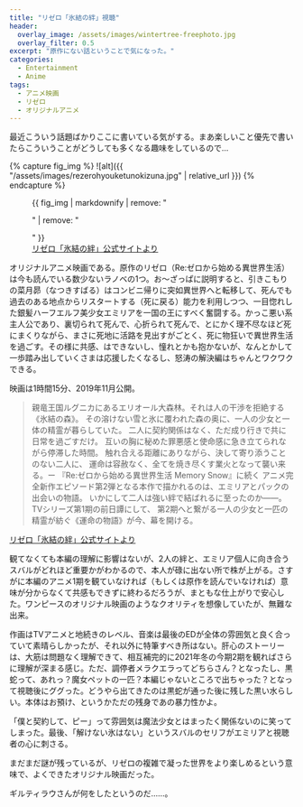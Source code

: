 ```yaml
---
title: "リゼロ「氷結の絆」視聴"
header:
  overlay_image: /assets/images/wintertree-freephoto.jpg
  overlay_filter: 0.5
excerpt: "原作にない話ということで気になった。"
categories:
  - Entertainment
  - Anime
tags:
  - アニメ映画
  - リゼロ
  - オリジナルアニメ
---
```


最近こういう話題ばかりここに書いている気がする。まあ楽しいこと優先で書いたらこういうことがどうしても多くなる趣味をしているので...

{% capture fig_img %}
![alt]({{ "/assets/images/rezerohyouketunokizuna.jpg" | relative_url }})
{% endcapture %}

<figure>
  {{ fig_img | markdownify | remove: "<p>" | remove: "</p>" }}
  <figcaption><a href="http://re-zero-anime.jp/hyoketsu/">リゼロ「氷結の絆」公式サイトより</a></figcaption>
</figure>

オリジナルアニメ映画である。原作のリゼロ（Re:ゼロから始める異世界生活）は今も読んでいる数少ないラノベの1つ。お～ざっぱに説明すると、引きこもりの菜月昴（なつきすばる）はコンビニ帰りに突如異世界へと転移して、死んでも過去のある地点からリスタートする（死に戻る）能力を利用しつつ、一目惚れした銀髪ハーフエルフ美少女エミリアを一国の王にすべく奮闘する。かっこ悪い系主人公であり、裏切られて死んで、心折られて死んで、とにかく理不尽なほど死にまくりながら、まさに死地に活路を見出すがごとく、死に物狂いで異世界生活を過ごす。その様に共感、はできないし、憧れとかも抱かないが、なんとかして一歩踏み出していくさまは応援したくなるし、怒涛の解決編はちゃんとワクワクできる。

映画は1時間15分、2019年11月公開。

>親竜王国ルグニカにあるエリオール大森林。それは人の干渉を拒絶する《氷結の森》。
その溶けない雪と氷に覆われた森の奥に、一人の少女と一体の精霊が暮らしていた。
二人に契約関係はなく、ただ成り行きで共に日常を過ごすだけ。
互いの胸に秘めた罪悪感と使命感に急き立てられながら停滞した時間。
触れ合える距離にありながら、決して寄り添うことのない二人に、
運命は容赦なく、全てを焼き尽くす業火となって襲い来る。ー
『Re:ゼロから始める異世界生活 Memory Snow』に続く
アニメ完全新作エピソード第2弾となる本作で描かれるのは、エミリアとパックの出会いの物語。
いかにして二人は強い絆で結ばれるに至ったのか――。
TVシリーズ第1期の前日譚にして、
第2期へと繋がる一人の少女と一匹の精霊が紡ぐ《運命の物語》が今、幕を開ける。

[リゼロ「氷結の絆」公式サイトより](http://re-zero-anime.jp/hyoketsu/)

観てなくても本編の理解に影響はないが、2人の絆と、エミリア個人に向き合うスバルがどれほど重要かがわかるので、本人が碌に出ない所で株が上がる。さすがに本編のアニメ1期を観ていなければ（もしくは原作を読んでいなければ）意味が分からなくて共感もできずに終わるだろうが、まともな仕上がりで安心した。ワンピースのオリジナル映画のようなクオリティを想像していたが、無難な出来。

作画はTVアニメと地続きのレベル、音楽は最後のEDが全体の雰囲気と良く合っていて素晴らしかったが、それ以外に特筆すべき所はない。肝心のストーリーは、大筋は問題なく理解できて、相互補完的に2021年冬の今期2期を観ればさらに理解が深まる感じ。ただ、調停者メラクエラってどちらさん？となったし、黒蛇って、あれっ？魔女ペットの一匹？本編じゃないところで出ちゃった？となって視聴後にググった。どうやら出てきたのは黒蛇が通った後に残した黒い水らしい。本体はお預け、というかただの残身であの暴力性かよ。

「僕と契約して、ピー」って雰囲気は魔法少女とはまったく関係ないのに笑ってしまった。最後、「解けない氷はない」というスバルのセリフがエミリアと視聴者の心に刺さる。

まだまだ謎が残っているが、リゼロの複雑で凝った世界をより楽しめるという意味で、よくできたオリジナル映画だった。

ギルティラウさんが何をしたというのだ……。
